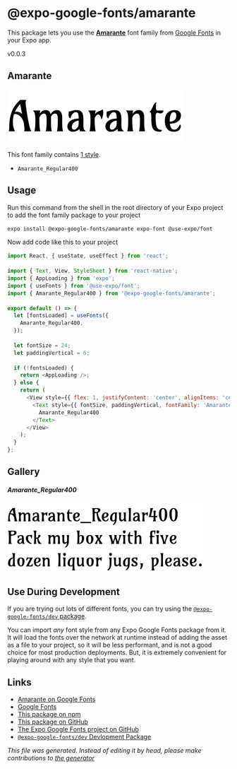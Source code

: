 # @expo-google-fonts/amarante

This package lets you use the [**Amarante**](https://fonts.google.com/specimen/Amarante) font family from [Google Fonts](https://fonts.google.com/) in your Expo app.

v0.0.3

## Amarante

![Amarante](./font-family.png)

This font family contains [1 style](#gallery).

- `Amarante_Regular400`

## Usage

Run this command from the shell in the root directory of your Expo project to add the font family package to your project
```sh
expo install @expo-google-fonts/amarante expo-font @use-expo/font
```

Now add code like this to your project
```js
import React, { useState, useEffect } from 'react';

import { Text, View, StyleSheet } from 'react-native';
import { AppLoading } from 'expo';
import { useFonts } from '@use-expo/font';
import { Amarante_Regular400 } from '@expo-google-fonts/amarante';

export default () => {
  let [fontsLoaded] = useFonts({
    Amarante_Regular400,
  });

  let fontSize = 24;
  let paddingVertical = 6;

  if (!fontsLoaded) {
    return <AppLoading />;
  } else {
    return (
      <View style={{ flex: 1, justifyContent: 'center', alignItems: 'center' }}>
        <Text style={{ fontSize, paddingVertical, fontFamily: 'Amarante_Regular400' }}>
          Amarante_Regular400
        </Text>
      </View>
    );
  }
};

```

## Gallery

##### Amarante_Regular400
![Amarante_Regular400](./f11a52c1a0f3e94f81dde8d9c60832c688c1d9b01c5bb1098c3ea30daac8ad29.ttf.png)


## Use During Development

If you are trying out lots of different fonts, you can try using the [`@expo-google-fonts/dev` package](https://www.npmjs.com/package/@expo-google-fonts/dev).

You can import *any* font style from any Expo Google Fonts package from it. It will load the fonts
over the network at runtime instead of adding the asset as a file to your project, so it will be 
less performant, and is not a good choice for most production deployments. But, it is extremely convenient
for playing around with any style that you want.

## Links

- [Amarante on Google Fonts](https://fonts.google.com/specimen/Amarante)
- [Google Fonts](https://fonts.google.com/)
- [This package on npm](https://www.npmjs.com/package/@expo-google-fonts/amarante)
- [This package on GitHub](https://github.com/expo/google-fonts/tree/master/font-packages/amarante)
- [The Expo Google Fonts project on GitHub](https://github.com/expo/google-fonts)
- [`@expo-google-fonts/dev` Devlopment Package](https://github.com/expo/google-fonts/tree/master/font-packages/dev)


*This file was generated. Instead of editing it by head, please make contributions to [the generator](https://github.com/expo/google-fonts/tree/master/packages/generator)*
